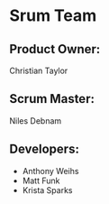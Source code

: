 # Srum Team
## Product Owner:
Christian Taylor
## Scrum Master:
Niles Debnam
## Developers:
- Anthony Weihs
- Matt Funk
- Krista Sparks
